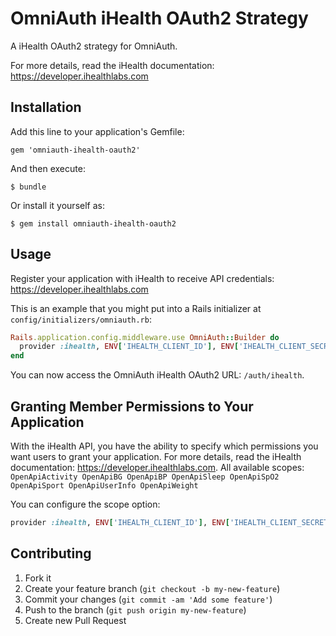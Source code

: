 # OmniAuth iHealth OAuth2 Strategy

A iHealth OAuth2 strategy for OmniAuth.

For more details, read the iHealth documentation: https://developer.ihealthlabs.com

## Installation

Add this line to your application's Gemfile:

    gem 'omniauth-ihealth-oauth2'

And then execute:

    $ bundle

Or install it yourself as:

    $ gem install omniauth-ihealth-oauth2

## Usage

Register your application with iHealth to receive API credentials: https://developer.ihealthlabs.com

This is an example that you might put into a Rails initializer at `config/initializers/omniauth.rb`:

```ruby
Rails.application.config.middleware.use OmniAuth::Builder do
  provider :ihealth, ENV['IHEALTH_CLIENT_ID'], ENV['IHEALTH_CLIENT_SECRET'], :scope => 'OpenApiUserInfo'
end
```

You can now access the OmniAuth iHealth OAuth2 URL: `/auth/ihealth`.

## Granting Member Permissions to Your Application

With the iHealth API, you have the ability to specify which permissions you want users to grant your application.
For more details, read the iHealth documentation: https://developer.ihealthlabs.com. All available scopes:
`OpenApiActivity OpenApiBG OpenApiBP OpenApiSleep OpenApiSpO2 OpenApiSport OpenApiUserInfo OpenApiWeight`

You can configure the scope option:

```ruby
provider :ihealth, ENV['IHEALTH_CLIENT_ID'], ENV['IHEALTH_CLIENT_SECRET'], :scope => 'OpenApiActivity OpenApiUserInfo'
```

## Contributing

1.  Fork it
2.  Create your feature branch (`git checkout -b my-new-feature`)
3.  Commit your changes (`git commit -am 'Add some feature'`)
4.  Push to the branch (`git push origin my-new-feature`)
5.  Create new Pull Request
